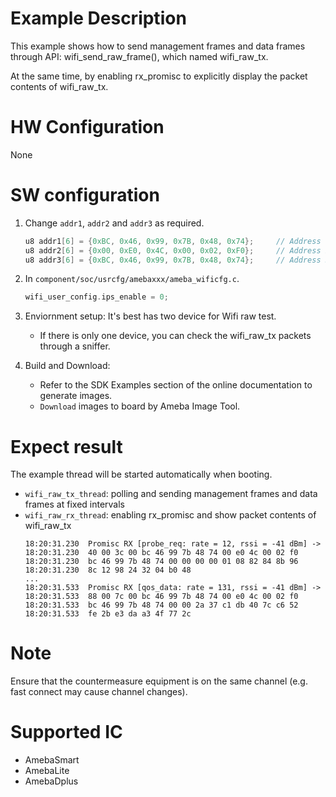 # Example Description

This example shows how to send management frames and data frames through API: wifi_send_raw_frame(), which named wifi_raw_tx.

At the same time, by enabling rx_promisc to explicitly display the packet contents of wifi_raw_tx.

# HW Configuration

None

# SW configuration

1. Change `addr1`, `addr2` and `addr3` as required.
	```C
	u8 addr1[6] = {0xBC, 0x46, 0x99, 0x7B, 0x48, 0x74};		// Address 1, should be the mac address of destination
	u8 addr2[6] = {0x00, 0xE0, 0x4C, 0x00, 0x02, 0xF0};		// Address 2, should be the mac address of myself as master
	u8 addr3[6] = {0xBC, 0x46, 0x99, 0x7B, 0x48, 0x74};		// Address 3, shoule be the BSSID
	```
2. In `component/soc/usrcfg/amebaxxx/ameba_wificfg.c`.
	```C
	wifi_user_config.ips_enable = 0;
	```

3. Enviornment setup: It's best has two device for Wifi raw test.
   * If there is only one device, you can check the wifi_raw_tx packets through a sniffer.

4. Build and Download:
   * Refer to the SDK Examples section of the online documentation to generate images.
   * `Download` images to board by Ameba Image Tool.

# Expect result

The example thread will be started automatically when booting.
   * `wifi_raw_tx_thread`: polling and sending management frames and data frames at fixed intervals
   * `wifi_raw_rx_thread`: enabling rx_promisc and show packet contents of wifi_raw_tx
		```
		18:20:31.230  Promisc RX [probe_req: rate = 12, rssi = -41 dBm] ->
		18:20:31.230  40 00 3c 00 bc 46 99 7b 48 74 00 e0 4c 00 02 f0
		18:20:31.230  bc 46 99 7b 48 74 00 00 00 00 01 08 82 84 8b 96
		18:20:31.230  8c 12 98 24 32 04 b0 48
		...
		18:20:31.533  Promisc RX [qos_data: rate = 131, rssi = -41 dBm] ->
		18:20:31.533  88 00 7c 00 bc 46 99 7b 48 74 00 e0 4c 00 02 f0
		18:20:31.533  bc 46 99 7b 48 74 00 00 2a 37 c1 db 40 7c c6 52
		18:20:31.533  fe 2b e3 da a3 4f 77 2c
		```

# Note

Ensure that the countermeasure equipment is on the same channel (e.g. fast connect may cause channel changes).

# Supported IC

- AmebaSmart
- AmebaLite
- AmebaDplus
